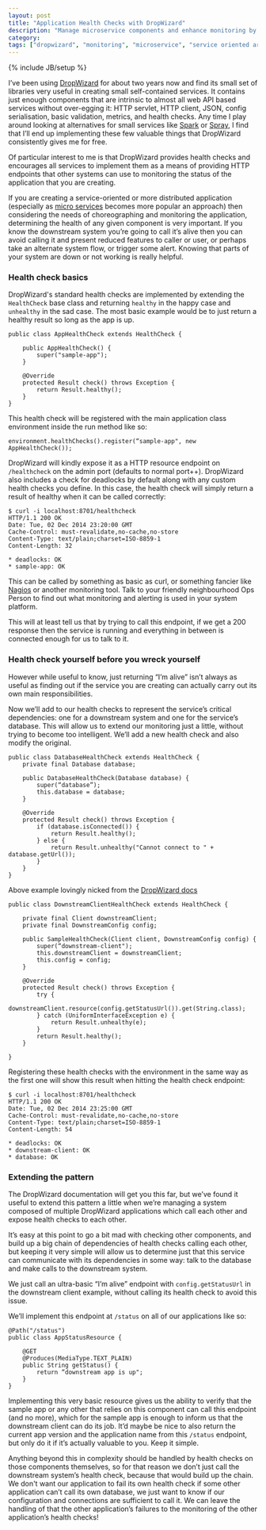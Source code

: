 ```yaml
---
layout: post
title: "Application Health Checks with DropWizard"
description: "Manage microservice components and enhance monitoring by using DropWizard health checks to report on the health of your applications."
category: 
tags: ["dropwizard", "monitoring", "microservice", "service oriented architecture", "REST"]
---
```

{% include JB/setup %}


I’ve been using [DropWizard](https://dropwizard.github.io) for about two years now and find its small set of libraries very useful in creating small self-contained services. It contains just enough components that are intrinsic to almost all web API based services without over-egging it: HTTP servlet, HTTP client, JSON, config serialisation, basic validation, metrics, and health checks. Any time I play around looking at alternatives for small services like [Spark](http://sparkjava.com/) or [Spray](http://spray.io/), I find that I’ll end up implementing these few valuable things that DropWizard consistently gives me for free. 

Of particular interest to me is that DropWizard provides health checks and encourages all services to implement them as a means of providing HTTP endpoints that other systems can use to monitoring the status of the application that you are creating.

If you are creating a service-oriented or more distributed application (especially as [micro services](http://martinfowler.com/articles/microservices.html) becomes more popular an approach) then considering the needs of choreographing and monitoring the application, determining the health of any given component is very important. If you know the downstream system you’re going to call it’s alive then you can avoid calling it and present reduced features to caller or user, or perhaps take an alternate system flow, or trigger some alert. Knowing that parts of your system are down or not working is really helpful.

### Health check basics

DropWizard's standard health checks are implemented by extending the `HealthCheck` base class and returning `healthy` in the happy case and `unhealthy` in the sad case. The most basic example would be to just return a healthy result so long as the app is up.

    public class AppHealthCheck extends HealthCheck {

        public AppHealthCheck() {
            super("sample-app");
        }

        @Override
        protected Result check() throws Exception {        
            return Result.healthy();
        }
    }

This health check will be registered with the main application class environment inside the run method like so:

    environment.healthChecks().register(“sample-app", new AppHealthCheck());

DropWizard will kindly expose it as a HTTP resource endpoint on `/healthcheck` on the admin port (defaults to normal port++). DropWizard also includes a check for deadlocks by default along with any custom health checks you define. In this case, the health check will simply return a result of healthy when it can be called correctly:

    $ curl -i localhost:8701/healthcheck
    HTTP/1.1 200 OK
    Date: Tue, 02 Dec 2014 23:20:00 GMT
    Cache-Control: must-revalidate,no-cache,no-store
    Content-Type: text/plain;charset=ISO-8859-1
    Content-Length: 32

    * deadlocks: OK
    * sample-app: OK

This can be called by something as basic as curl, or something fancier like [Nagios](http://www.nagios.org/) or another monitoring tool. Talk to your friendly neighbourhood Ops Person to find out what monitoring and alerting is used in your system platform.

This will at least tell us that by trying to call this endpoint, if we get a 200 response then the service is running and everything in between is connected enough for us to talk to it.

### Health check yourself before you wreck yourself

However while useful to know, just returning “I’m alive” isn’t always as useful as finding out if the service you are creating can actually carry out its own main responsibilities.

Now we’ll add to our health checks to represent the service’s critical dependencies: one for a downstream system and one for the service’s database. This will allow us to extend our monitoring just a little, without trying to become too intelligent. We’ll add a new health check and also modify the original.

    public class DatabaseHealthCheck extends HealthCheck {
        private final Database database;

        public DatabaseHealthCheck(Database database) {
            super(“database”);
            this.database = database;
        }

        @Override
        protected Result check() throws Exception {
            if (database.isConnected()) {
                return Result.healthy();
            } else {
                return Result.unhealthy("Cannot connect to " + database.getUrl());
            }
        }
    }

Above example lovingly nicked from the [DropWizard docs](https://dropwizard.github.io/dropwizard/manual/core.html#health-checks)

    public class DownstreamClientHealthCheck extends HealthCheck {

        private final Client downstreamClient;
        private final DownstreamConfig config;

        public SampleHealthCheck(Client client, DownstreamConfig config) {
            super(“downstream-client");
            this.downstreamClient = downstreamClient;
            this.config = config;
        }

        @Override
        protected Result check() throws Exception {
            try {
                downstreamClient.resource(config.getStatusUrl()).get(String.class);
            } catch (UniformInterfaceException e) {
                return Result.unhealthy(e);
            }
            return Result.healthy();
        }

    }

Registering these health checks with the environment in the same way as the first one will show this result when hitting the health check endpoint:

    $ curl -i localhost:8701/healthcheck
    HTTP/1.1 200 OK
    Date: Tue, 02 Dec 2014 23:25:00 GMT
    Cache-Control: must-revalidate,no-cache,no-store
    Content-Type: text/plain;charset=ISO-8859-1
    Content-Length: 54

    * deadlocks: OK
    * downstream-client: OK
    * database: OK

### Extending the pattern

The DropWizard documentation will get you this far, but we’ve found it useful to extend this pattern a little when we’re managing a system composed of multiple DropWizard applications which call each other and expose health checks to each other.

It’s easy at this point to go a bit mad with checking other components, and build up a big chain of dependencies of health checks calling each other, but keeping it very simple will allow us to determine just that this service can communicate with its dependencies in some way: talk to the database and make calls to the downstream system.

We just call an ultra-basic “I’m alive” endpoint with `config.getStatusUrl` in the downstream client example, without calling its health check to avoid this issue.

We’ll implement this endpoint at `/status` on all of our applications like so:

    @Path("/status")
    public class AppStatusResource {

        @GET
        @Produces(MediaType.TEXT_PLAIN)
        public String getStatus() {
            return “downstream app is up";
        }
    }

Implementing this very basic resource gives us the ability to verify that the sample app or any other that relies on this component can call this endpoint (and no more), which for the sample app is enough to inform us that the downstream client can do its job. It’d maybe be nice to also return the current app version and the application name from this `/status` endpoint, but only do it if it’s actually valuable to you. Keep it simple.

Anything beyond this in complexity should be handled by health checks on those components themselves, so for that reason we don’t just call the downstream system’s health check, because that would build up the chain. We don't want our application to fail its own health check if some other application can’t call its own database, we just want to know if our configuration and connections are sufficient to call it. We can leave the handling of that the other application’s failures to the monitoring of the other application’s health checks!
